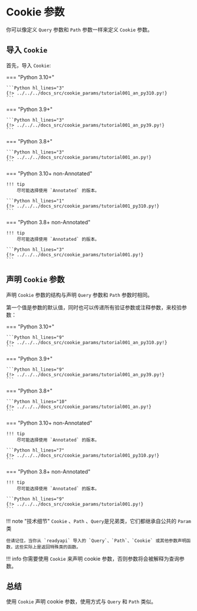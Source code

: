 # Cookie 参数

你可以像定义 `Query` 参数和 `Path` 参数一样来定义 `Cookie` 参数。

## 导入 `Cookie`

首先，导入 `Cookie`:

=== "Python 3.10+"

    ```Python hl_lines="3"
    {!> ../../../docs_src/cookie_params/tutorial001_an_py310.py!}
    ```

=== "Python 3.9+"

    ```Python hl_lines="3"
    {!> ../../../docs_src/cookie_params/tutorial001_an_py39.py!}
    ```

=== "Python 3.8+"

    ```Python hl_lines="3"
    {!> ../../../docs_src/cookie_params/tutorial001_an.py!}
    ```

=== "Python 3.10+ non-Annotated"

    !!! tip
        尽可能选择使用 `Annotated` 的版本。

    ```Python hl_lines="1"
    {!> ../../../docs_src/cookie_params/tutorial001_py310.py!}
    ```

=== "Python 3.8+ non-Annotated"

    !!! tip
        尽可能选择使用 `Annotated` 的版本。

    ```Python hl_lines="3"
    {!> ../../../docs_src/cookie_params/tutorial001.py!}
    ```

## 声明 `Cookie` 参数

声明 `Cookie` 参数的结构与声明 `Query` 参数和 `Path` 参数时相同。

第一个值是参数的默认值，同时也可以传递所有验证参数或注释参数，来校验参数：


=== "Python 3.10+"

    ```Python hl_lines="9"
    {!> ../../../docs_src/cookie_params/tutorial001_an_py310.py!}
    ```

=== "Python 3.9+"

    ```Python hl_lines="9"
    {!> ../../../docs_src/cookie_params/tutorial001_an_py39.py!}
    ```

=== "Python 3.8+"

    ```Python hl_lines="10"
    {!> ../../../docs_src/cookie_params/tutorial001_an.py!}
    ```

=== "Python 3.10+ non-Annotated"

    !!! tip
        尽可能选择使用 `Annotated` 的版本。

    ```Python hl_lines="7"
    {!> ../../../docs_src/cookie_params/tutorial001_py310.py!}
    ```

=== "Python 3.8+ non-Annotated"

    !!! tip
        尽可能选择使用 `Annotated` 的版本。

    ```Python hl_lines="9"
    {!> ../../../docs_src/cookie_params/tutorial001.py!}
    ```

!!! note "技术细节"
    `Cookie` 、`Path` 、`Query`是兄弟类，它们都继承自公共的 `Param` 类

    但请记住，当你从 `readyapi` 导入的 `Query`、`Path`、`Cookie` 或其他参数声明函数，这些实际上是返回特殊类的函数。

!!! info
    你需要使用 `Cookie` 来声明 cookie 参数，否则参数将会被解释为查询参数。

## 总结

使用 `Cookie` 声明 cookie 参数，使用方式与 `Query` 和 `Path` 类似。
